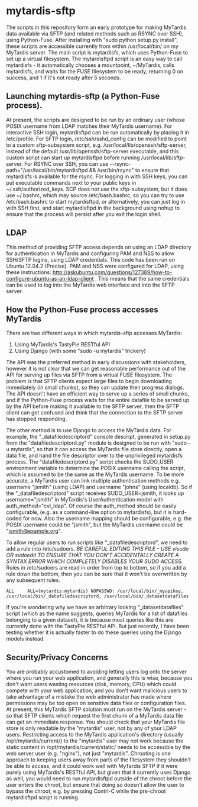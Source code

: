 mytardis-sftp
=============
The scripts in this repository form an early prototype for making MyTardis data available via SFTP (and related methods such as RSYNC over SSH), using Python-Fuse.  After installing with "sudo python setup.py install", these scripts are accessible currently from within /usr/local/bin/ on my MyTardis server.  The main script is mytardisfs, which uses Python-Fuse to set up a virtual filesystem.  The mytardisftpd script is an easy way to call mytardisfs - it automatically chooses a mountpoint, ~/MyTardis, calls mytardisfs, and waits for the FUSE filesystem to be ready, returning 0 on success, and 1 if it's not ready after 5 seconds.  

Launching mytardis-sftp (a Python-Fuse process).
-----------------------------------------------
At present, the scripts are designed to be run by an ordinary user (whose POSIX username from LDAP matches their MyTardis username).  For interactive SSH login, mytardisftpd can be run automatically by placing it in /etc/profile.  For SFTP login, /etc/ssh/sshd\_config can be modified to point to a custom sftp-subsystem script, e.g. /usr/local/lib/openssh/sftp-server, instead of the default /usr/lib/openssh/sftp-server executable, and this custom script can start up mytardisftpd before running /usr/local/lib/sftp-server.  For RSYNC over SSH, you can use --rsync-path="/usr/local/bin/mytardisftpd && /usr/bin/rsync" to ensure that mytardisfs is available for the rsync.  For logging in with SSH keys, you can put executable commands next to your public keys in ~/.ssh/authorized\_keys.  SCP does not use the sftp-subsystem, but it does use ~/.bashrc, which may source /etc/bash.bashrc, so you can try to use /etc/bash.bashrc to start mytardisftpd, or alternatively, you can just log in with SSH first, and start mytardisftpd in the background using nohup to ensure that the process will persist after you exit the login shell.

LDAP
----
This method of providing SFTP access depends on using an LDAP directory for authentication in MyTardis and configuring PAM and NSS to allow SSH/SFTP logins, using LDAP credentials.  This code has been run on Ubuntu 12.04.2 (Precise).  PAM and NSS were configured for LDAP, using these instructions: http://askubuntu.com/questions/127389/how-to-configure-ubuntu-as-an-ldap-client .  This means that the same credentials can be used to log into the MyTardis web interface and into the SFTP server.  

How the Python-Fuse process accesses MyTardis
---------------------------------------------
There are two different ways in which mytardis-sftp accesses MyTardis:

1. Using MyTardis's TastyPie RESTful API
2. Using Django (with some "sudo -u mytardis" trickery)

The API was the preferred method in early discussions with stakeholders, however it is not clear that we can get reasonable performance out of the API for serving up files via SFTP from a virtual FUSE filesystem.  The problem is that SFTP clients expect large files to begin downloading immediately (in small chunks), so they can update their progress dialogs.  The API doesn't have an efficient way to serve up a series of small chunks, and if the Python-Fuse process waits for the entire datafile to be served up by the API before making it available to the SFTP server, then the SFTP client can get confused and think that the connection to the SFTP server has stopped responding. 

The other method is to use Django to access the MyTardis data.  For example, the "\_datafiledescriptord" console descript, generated in setup.py from the "datafiledescriptord.py" module is designed to be run with "sudo -u mytardis", so that it can access the MyTardis file store directly, open a data file, and hand the file descriptor over to the unprivileged mytardisfs process.  The "datafiledescriptord.py" script checks the SUDO\_USER environment variable to determine the POSIX username calling the script, which is assumed to be the same as the MyTardis username.  To be more accurate, a MyTardis user can link multiple authentication methods e.g. username "jsmith" (using LDAP) and username "johns" (using localdb).  So if the "\_datafiledescriptord" script receives SUDO\_USER=jsmith, it looks up username="jsmith" in MyTardis's UserAuthentication model with auth\_method="cvl\_ldap".  Of course the auth\_method should be easily configurable, (e.g. as a command-line option to mytardisfs), but it is hard-coded for now.  Also the username mapping should be configurable, e.g. the POSIX username could be "jsmith", but the MyTardis username could be "jsmith@example.org".

To allow regular users to run scripts like "_datafiledescriptord", we need to add a rule into /etc/sudoers.  *BE CAREFUL EDITING THIS FILE - USE visudo OR sudoedit TO ENSURE THAT YOU DON'T ACCIDENTALLY CREATE A SYNTAX ERROR WHICH COMPLETELY DISABLES YOUR SUDO ACCESS.*  Rules in /etc/sudoers are read in order from top to bottom, so if you add a 
rule down the bottom, then you can be sure that it won't be overwritten by any subsequent rules.
```
ALL     ALL=(mytardis:mytardis) NOPASSWD: /usr/local/bin/_myapikey, /usr/local/bin/_datafiledescriptord, /usr/local/bin/_datasetdatafiles
```

If you're wondering why we have an arbitrary looking "\_datasetdatafiles" script (which as the name suggests, queries MyTardis for a list of datafiles belonging to a given dataset), it is because most queries like this are currently done with the TastyPie RESTful API.  But just recently, I have been testing whether it is actually faster to do these queries using the Django models instead.

Security/Privacy Concerns
-------------------------

You are probably accustomed to avoiding letting users log onto the server where you run your web application, and generally this is wise, because you don't want users wasting resources (disk, memory, CPU) which could compete with your web application, and you don't want malicious users to take advantage of a mistake the web administrator has made where permissions may be too open on sensitive data files or configuration files.  At present, this MyTardis SFTP solution must run on the MyTardis server - so that SFTP clients which request the first chunk of a MyTardis data file can get an immediate response.  You should check that your MyTardis file store is only readable by the "mytardis" user, not by any of your LDAP users.  Restricting access to the MyTardis application's directory (usually /opt/mytardis/current/) to the "mytardis" user may not work because the static content in /opt/mytardis/current/static/ needs to be accessible by the web server user (e.g. "nginx"), not just "mytardis".  Chrooting is one approach to keeping users away from parts of the filesystem they shouldn't be able to access, and it could work well with MyTardis SFTP if it were purely using MyTardis's RESTful API, but given that it currently uses Django as well, you would need to run mytardisftpd outside of the chroot before the user enters the chroot, but ensure that doing so doesn't allow the user to bypass the chroot, e.g. by pressing Contrl-C while the pre-chroot mytardisftpd script is running.
